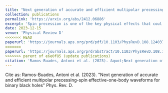 ```yaml
---
title: "Next generation of accurate and efficient multipolar precessing-spin effective-one-body waveforms for binary black holes"
collection: publications
permalink: 'https://arxiv.org/abs/2412.06886'
excerpt: 'Spin precession is one of the key physical effects that coul unveil the origin of the compact binaries detected by ground- and space-based gravitational-wave (GW) detectors, and shed light on their possible formation channels. Efficiently and accurately modeling the GW signals emitted by these systems is crucial to extract their properties. Here, we present SEOBNRv5PHM, a multipolar precessing-spin waveform model within the effective-one-body formalism for the full signal (i.e. inspiral, merger and ringdown) of binary black holes (BBHs). In the nonprecessing limit, the model reduces to SEOBNRv5HM, which is calibrated to 442 numerical-relativity (NR) simulations, 13 waveforms from BH perturbation theory, and nonspinning energy flux from second-order gravitational self-force theory. We remark that SEOBNRv5PHM is not calibrated to precessing-spin NR waveforms from the Simulating eXtreme Spacetimes Collaboration. We validate SEOBNRv5PHM by computing the unfaithfulness against 1543 precessing-spin NR waveforms, and find that for 99.8% (84.4%) of the cases, the maximum value, in the total mass range 20–300⁢𝑀⊙, is below 3% (1%). These numbers reduce to 95.3% (60.8%) when using the previous version of the SEOBNR family, SEOBNRv4PHM, and to 78.2% (38.3%) when using the state-of-the-art frequency-domain multipolar precessing-spin phenomenological IMRPhenomXPHM model. Due to much better computational efficiency of SEOBNRv5PHM compared to SEOBNRv4PHM, we are also able to perform extensive Bayesian parameter estimation on synthetic signals and GW events observed by LIGO-Virgo detectors. We show that SEOBNRv5PHM can be used as a standard tool for inference analyses to extract astrophysical and cosmological information of large catalogs of BBHs.'
date: 2023-12-15
venue: 'Physical Review D'
<<<<<<< HEAD
paperurl: 'https://journals.aps.org/prd/pdf/10.1103/PhysRevD.108.124037'
=======
paperurl: 'https://journals.aps.org/prd/abstract/10.1103/PhysRevD.108.124037'
>>>>>>> parent of e6e0f85 (update publications)
citation: 'Ramos-Buades, Antoni et al. (2023). &quot;Next generation of accurate and efficient multipolar precessing-spin effective-one-body waveforms for binary black holes&quot; Phys. Rev. D.'
---
```


Cite as: Ramos-Buades, Antoni et al. (2023). &quot;Next generation of accurate and efficient multipolar precessing-spin effective-one-body waveforms for binary black holes&quot; Phys. Rev. D.